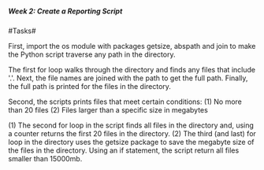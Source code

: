 ##### Week 2: Create a Reporting Script #####

#Tasks#

First, import the os module with packages getsize, abspath and join to make the Python script traverse any path in the directory.

The first for loop walks through the directory and finds any files that include '.'. Next, the file names are joined with the path to get the full path. Finally, the full path is printed for the files in the directory.

Second, the scripts prints files that meet certain conditions:
(1) No more than 20 files
(2) Files larger  than a specific size in megabytes

(1) The second for loop in the script finds all files in the directory and, using a counter returns the first 20 files in the directory.
(2) The third (and last) for loop in the directory uses the getsize package to save the megabyte size of the files in the directory.
    Using an if statement, the script return all files smaller than 15000mb.
